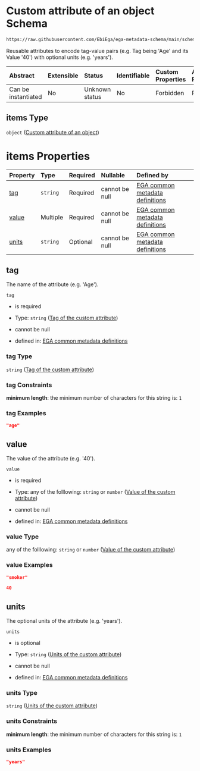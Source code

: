 # Custom attribute of an object Schema

```txt
https://raw.githubusercontent.com/EbiEga/ega-metadata-schema/main/schemas/EGA.submission.json#/properties/submission_attributes/items
```

Reusable attributes to encode tag-value pairs (e.g. Tag being 'Age' and its Value '40') with optional units (e.g. 'years').

| Abstract            | Extensible | Status         | Identifiable | Custom Properties | Additional Properties | Access Restrictions | Defined In                                                                           |
| :------------------ | :--------- | :------------- | :----------- | :---------------- | :-------------------- | :------------------ | :----------------------------------------------------------------------------------- |
| Can be instantiated | No         | Unknown status | No           | Forbidden         | Forbidden             | none                | [EGA.submission.json\*](../../../schemas/EGA.submission.json "open original schema") |

## items Type

`object` ([Custom attribute of an object](ega-12-definitions-custom-attribute-of-an-object.md))

# items Properties

| Property        | Type     | Required | Nullable       | Defined by                                                                                                                                                                                                                                                                             |
| :-------------- | :------- | :------- | :------------- | :------------------------------------------------------------------------------------------------------------------------------------------------------------------------------------------------------------------------------------------------------------------------------------- |
| [tag](#tag)     | `string` | Required | cannot be null | [EGA common metadata definitions](ega-12-definitions-custom-attribute-of-an-object-properties-tag-of-the-custom-attribute.md "https://raw.githubusercontent.com/EbiEga/ega-metadata-schema/main/schemas/EGA.common-definitions.json#/definitions/custom_attribute/properties/tag")     |
| [value](#value) | Multiple | Required | cannot be null | [EGA common metadata definitions](ega-12-definitions-custom-attribute-of-an-object-properties-value-of-the-custom-attribute.md "https://raw.githubusercontent.com/EbiEga/ega-metadata-schema/main/schemas/EGA.common-definitions.json#/definitions/custom_attribute/properties/value") |
| [units](#units) | `string` | Optional | cannot be null | [EGA common metadata definitions](ega-12-definitions-custom-attribute-of-an-object-properties-units-of-the-custom-attribute.md "https://raw.githubusercontent.com/EbiEga/ega-metadata-schema/main/schemas/EGA.common-definitions.json#/definitions/custom_attribute/properties/units") |

## tag

The name of the attribute (e.g. 'Age').

`tag`

*   is required

*   Type: `string` ([Tag of the custom attribute](ega-12-definitions-custom-attribute-of-an-object-properties-tag-of-the-custom-attribute.md))

*   cannot be null

*   defined in: [EGA common metadata definitions](ega-12-definitions-custom-attribute-of-an-object-properties-tag-of-the-custom-attribute.md "https://raw.githubusercontent.com/EbiEga/ega-metadata-schema/main/schemas/EGA.common-definitions.json#/definitions/custom_attribute/properties/tag")

### tag Type

`string` ([Tag of the custom attribute](ega-12-definitions-custom-attribute-of-an-object-properties-tag-of-the-custom-attribute.md))

### tag Constraints

**minimum length**: the minimum number of characters for this string is: `1`

### tag Examples

```json
"age"
```

## value

The value of the attribute (e.g. '40').

`value`

*   is required

*   Type: any of the folllowing: `string` or `number` ([Value of the custom attribute](ega-12-definitions-custom-attribute-of-an-object-properties-value-of-the-custom-attribute.md))

*   cannot be null

*   defined in: [EGA common metadata definitions](ega-12-definitions-custom-attribute-of-an-object-properties-value-of-the-custom-attribute.md "https://raw.githubusercontent.com/EbiEga/ega-metadata-schema/main/schemas/EGA.common-definitions.json#/definitions/custom_attribute/properties/value")

### value Type

any of the folllowing: `string` or `number` ([Value of the custom attribute](ega-12-definitions-custom-attribute-of-an-object-properties-value-of-the-custom-attribute.md))

### value Examples

```json
"smoker"
```

```json
40
```

## units

The optional units of the attribute (e.g. 'years').

`units`

*   is optional

*   Type: `string` ([Units of the custom attribute](ega-12-definitions-custom-attribute-of-an-object-properties-units-of-the-custom-attribute.md))

*   cannot be null

*   defined in: [EGA common metadata definitions](ega-12-definitions-custom-attribute-of-an-object-properties-units-of-the-custom-attribute.md "https://raw.githubusercontent.com/EbiEga/ega-metadata-schema/main/schemas/EGA.common-definitions.json#/definitions/custom_attribute/properties/units")

### units Type

`string` ([Units of the custom attribute](ega-12-definitions-custom-attribute-of-an-object-properties-units-of-the-custom-attribute.md))

### units Constraints

**minimum length**: the minimum number of characters for this string is: `1`

### units Examples

```json
"years"
```
